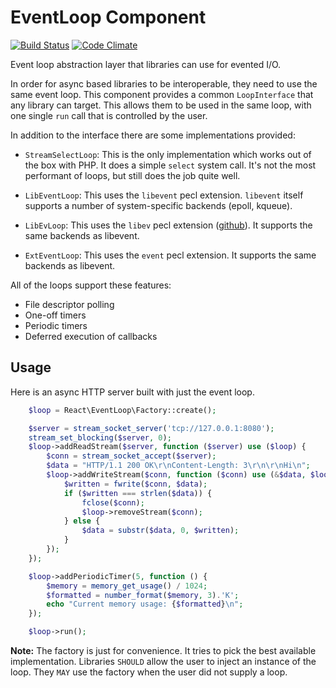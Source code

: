 # EventLoop Component

[![Build Status](https://secure.travis-ci.org/reactphp/event-loop.png?branch=master)](http://travis-ci.org/reactphp/event-loop) [![Code Climate](https://codeclimate.com/github/reactphp/event-loop/badges/gpa.svg)](https://codeclimate.com/github/reactphp/event-loop)

Event loop abstraction layer that libraries can use for evented I/O.

In order for async based libraries to be interoperable, they need to use the
same event loop. This component provides a common `LoopInterface` that any
library can target. This allows them to be used in the same loop, with one
single `run` call that is controlled by the user.

In addition to the interface there are some implementations provided:

* `StreamSelectLoop`: This is the only implementation which works out of the
  box with PHP. It does a simple `select` system call. It's not the most
  performant of loops, but still does the job quite well.

* `LibEventLoop`: This uses the `libevent` pecl extension. `libevent` itself
  supports a number of system-specific backends (epoll, kqueue).

* `LibEvLoop`: This uses the `libev` pecl extension
  ([github](https://github.com/m4rw3r/php-libev)). It supports the same
  backends as libevent.

* `ExtEventLoop`: This uses the `event` pecl extension. It supports the same
  backends as libevent.

All of the loops support these features:

* File descriptor polling
* One-off timers
* Periodic timers
* Deferred execution of callbacks

## Usage

Here is an async HTTP server built with just the event loop.
```php
    $loop = React\EventLoop\Factory::create();

    $server = stream_socket_server('tcp://127.0.0.1:8080');
    stream_set_blocking($server, 0);
    $loop->addReadStream($server, function ($server) use ($loop) {
        $conn = stream_socket_accept($server);
        $data = "HTTP/1.1 200 OK\r\nContent-Length: 3\r\n\r\nHi\n";
        $loop->addWriteStream($conn, function ($conn) use (&$data, $loop) {
            $written = fwrite($conn, $data);
            if ($written === strlen($data)) {
                fclose($conn);
                $loop->removeStream($conn);
            } else {
                $data = substr($data, 0, $written);
            }
        });
    });

    $loop->addPeriodicTimer(5, function () {
        $memory = memory_get_usage() / 1024;
        $formatted = number_format($memory, 3).'K';
        echo "Current memory usage: {$formatted}\n";
    });

    $loop->run();
```
**Note:** The factory is just for convenience. It tries to pick the best
available implementation. Libraries `SHOULD` allow the user to inject an
instance of the loop. They `MAY` use the factory when the user did not supply
a loop.
